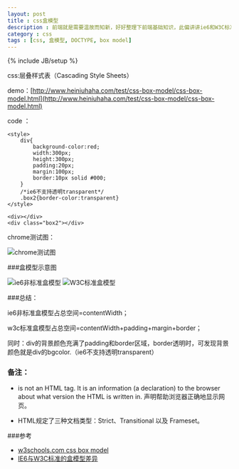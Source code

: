 ```yaml
---
layout: post
title : css盒模型
description : 前端就是需要温故而知新，好好整理下前端基础知识，此偏讲讲ie6和W3C标准浏览器的css盒模型差异，巩固下基础知识。
category : css
tags : [css, 盒模型, DOCTYPE, box model]
---
```

{% include JB/setup %}

css:层叠样式表（Cascading Style Sheets）

demo：[http://www.heiniuhaha.com/test/css-box-model/css-box-model.html](http://www.heiniuhaha.com/test/css-box-model/css-box-model.html)

code ：

	<style> 
		div{
			background-color:red;
			width:300px;
			height:300px;
			padding:20px;
			margin:100px;
			border:10px solid #000;
		}
		/*ie6不支持透明transparent*/
		.box2{border-color:transparent}
	</style>
	
	<div></div>
	<div class="box2"></div>
chrome测试图：

![chrome测试图](http://www.heiniuhaha.com/test/css-box-model/css-box-model-chrome.png)

###盒模型示意图

![ie6非标准盒模型](http://www.heiniuhaha.com/test/css-box-model/p2.gif)
![W3C标准盒模型](http://www.heiniuhaha.com/test/css-box-model/p3.gif)

###总结：

ie6非标准盒模型占总空间=contentWidth；

w3c标准盒模型占总空间=contentWidth+padding+margin+border；

同时：div的背景颜色充满了padding和border区域，border透明时，可发现背景颜色就是div的bgcolor.（ie6不支持透明transparent）

### 备注：

- <!DOCTYPE> is not an HTML tag. It is an information (a declaration) to the browser about what version the HTML is written in. 声明帮助浏览器正确地显示网页。

- HTML规定了三种文档类型：Strict、Transitional 以及 Frameset。

###参考
- [w3schools.com css box model](http://www.w3schools.com/css/css_boxmodel.asp)
- [IE6与W3C标准的盒模型差异](http://blog.csdn.net/ncode/article/details/7428746)